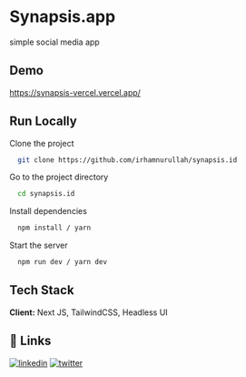 
# Synapsis.app

simple social media app


## Demo

https://synapsis-vercel.vercel.app/


## Run Locally

Clone the project

```bash
  git clone https://github.com/irhamnurullah/synapsis.id
```

Go to the project directory

```bash
  cd synapsis.id
```

Install dependencies

```bash
  npm install / yarn
```

Start the server

```bash
  npm run dev / yarn dev
```


## Tech Stack

**Client:** Next JS, TailwindCSS, Headless UI

## 🔗 Links

[![linkedin](https://img.shields.io/badge/linkedin-0A66C2?style=for-the-badge&logo=linkedin&logoColor=white)](https://www.https://www.linkedin.com/in/irhamnurullah/)
[![twitter](https://img.shields.io/badge/twitter-1DA1F2?style=for-the-badge&logo=twitter&logoColor=white)](https://twitter.com/irhamnurullah)

